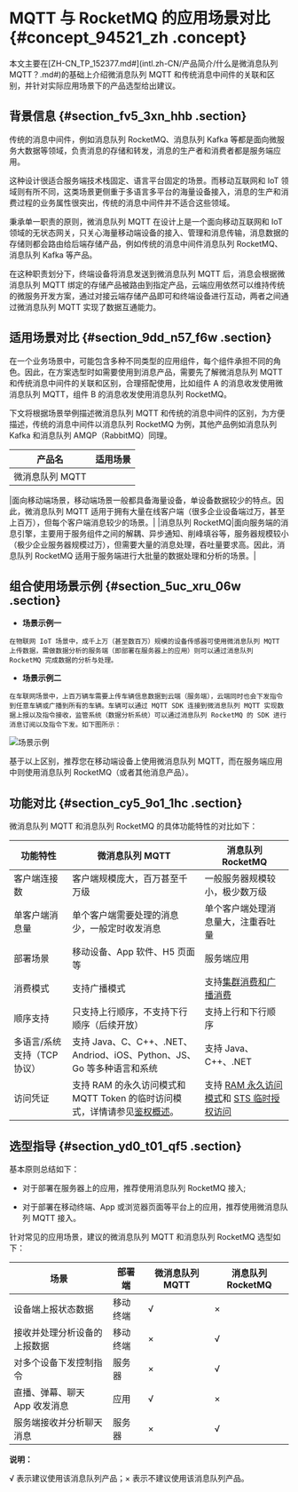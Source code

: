 # MQTT 与 RocketMQ 的应用场景对比 {#concept_94521_zh .concept}

本文主要在[ZH-CN\_TP\_152377.md\#](intl.zh-CN/产品简介/什么是微消息队列 MQTT？.md#)的基础上介绍微消息队列 MQTT 和传统消息中间件的关联和区别，并针对实际应用场景下的产品选型给出建议。

## 背景信息 {#section_fv5_3xn_hhb .section}

传统的消息中间件，例如消息队列 RocketMQ、消息队列 Kafka 等都是面向微服务大数据等领域，负责消息的存储和转发，消息的生产者和消费者都是服务端应用。

这种设计很适合服务端技术栈固定、语言平台固定的场景。而移动互联网和 IoT 领域则有所不同，这类场景更侧重于多语言多平台的海量设备接入，消息的生产和消费过程的业务属性很突出，传统的消息中间件并不适合这些领域。

秉承单一职责的原则，微消息队列 MQTT 在设计上是一个面向移动互联网和 IoT 领域的无状态网关，只关心海量移动端设备的接入、管理和消息传输，消息数据的存储则都会路由给后端存储产品，例如传统的消息中间件消息队列 RocketMQ、消息队列 Kafka 等产品。

在这种职责划分下，终端设备将消息发送到微消息队列 MQTT 后，消息会根据微消息队列 MQTT 绑定的存储产品被路由到指定产品，云端应用依然可以维持传统的微服务开发方案，通过对接云端存储产品即可和终端设备进行互动，两者之间通过微消息队列 MQTT 实现了数据互通能力。

## 适用场景对比 {#section_9dd_n57_f6w .section}

在一个业务场景中，可能包含多种不同类型的应用组件，每个组件承担不同的角色。因此，在方案选型时如需要使用到消息产品，需要先了解微消息队列 MQTT 和传统消息中间件的关联和区别，合理搭配使用，比如组件 A 的消息收发使用微消息队列 MQTT，组件 B 的消息收发使用消息队列 RocketMQ。

下文将根据场景举例描述微消息队列 MQTT 和传统的消息中间件的区别，为方便描述，传统的消息中间件以消息队列 RocketMQ 为例，其他产品例如消息队列 Kafka 和消息队列 AMQP（RabbitMQ）同理。

|产品名|适用场景|
|---|----|
|  微消息队列 MQTT 

 |面向移动端场景，移动端场景一般都具备海量设备，单设备数据较少的特点。因此，微消息队列 MQTT 适用于拥有大量在线客户端（很多企业设备端过万，甚至上百万），但每个客户端消息较少的场景。|
|消息队列 RocketMQ|面向服务端的消息引擎，主要用于服务组件之间的解耦、异步通知、削峰填谷等，服务器规模较小（极少企业服务器规模过万），但需要大量的消息处理，吞吐量要求高。因此，消息队列 RocketMQ 适用于服务端进行大批量的数据处理和分析的场景。|

## 组合使用场景示例 {#section_5uc_xru_06w .section}

-    **场景示例一** 

    在物联网 IoT 场景中，成千上万（甚至数百万）规模的设备传感器可使用微消息队列 MQTT 上传数据，需做数据分析的服务端（即部署在服务器上的应用）则可以通过消息队列 RocketMQ 完成数据的分析与处理。

-    **场景示例二** 

    在车联网场景中，上百万辆车需要上传车辆信息数据到云端（服务端），云端同时也会下发指令到任意车辆或广播到所有的车辆。车辆可以通过 MQTT SDK 连接到微消息队列 MQTT 实现数据上报以及指令接收，监管系统（数据分析系统）可以通过消息队列 RocketMQ 的 SDK 进行消息订阅以及指令下发。如下图所示：


 ![](images/43210_zh-CN.png "场景示例") 

基于以上区别，推荐您在移动端设备上使用微消息队列 MQTT，而在服务端应用中则使用消息队列 RocketMQ（或者其他消息产品）。

## 功能对比 {#section_cy5_9o1_1hc .section}

 微消息队列 MQTT 和消息队列 RocketMQ 的具体功能特性的对比如下：

|功能特性| 微消息队列 MQTT |消息队列 RocketMQ|
|----|------------|-------------|
|客户端连接数|客户端规模庞大，百万甚至千万级|一般服务器规模较小，极少数万级|
|单客户端消息量|单个客户端需要处理的消息少，一般定时收发消息|单个客户端处理消息量大，注重吞吐量|
|部署场景|移动设备、App 软件、H5 页面等|服务端应用|
|消费模式|支持广播模式|支持[集群消费和广播消费](https://help.aliyun.com/document_detail/43163.html?spm=a2c4g.11174283.6.658.7369449cI7gOfB) |
|顺序支持|只支持上行顺序，不支持下行顺序（后续开放）|支持上行和下行顺序|
|多语言/系统支持（TCP 协议）|支持 Java、C、C++、.NET、Andriod、iOS、Python、JS、Go 等多种语言和系统|支持 Java、C++、.NET|
|访问凭证|支持 RAM 的永久访问模式和 MQTT Token 的临时访问模式，详情请参见[鉴权概述](../intl.zh-CN/权限验证/鉴权概述.md#)。|支持 [RAM 永久访问模式](https://help.aliyun.com/document_detail/61382.html?spm=a2c4g.11186623.6.637.2d0f313c48Je3R)和 [STS 临时授权访问](https://help.aliyun.com/document_detail/93844.html?spm=a2c4g.11186623.6.638.8dcc7d46McdPx5) |

## 选型指导 {#section_yd0_t01_qf5 .section}

基本原则总结如下：

-   对于部署在服务器上的应用，推荐使用消息队列 RocketMQ 接入;

-   对于部署在移动终端、App 或浏览器页面等平台上的应用，推荐使用微消息队列 MQTT 接入。


针对常见的应用场景，建议的微消息队列 MQTT 和消息队列 RocketMQ 选型如下：

|场景|部署端| 微消息队列 MQTT |消息队列 RocketMQ|
|--|---|------------|-------------|
|设备端上报状态数据|移动终端|√|×|
|接收并处理分析设备的上报数据|移动终端|×|√|
|对多个设备下发控制指令|服务器|×|√|
|直播、弹幕、聊天 App 收发消息|应用|√|×|
|服务端接收并分析聊天消息|服务器|×|√|

**说明：** 

√ 表示建议使用该消息队列产品；× 表示不建议使用该消息队列产品。

